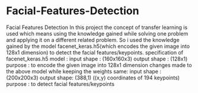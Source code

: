 # Facial-Features-Detection
Facial Features Detection
In this project the concept of transfer learning is used which means using the knowledge gained while solving one problem and applying it on a different related problem.
So i used the knowledge gained by the model facenet_keras.h5(which encodes the given image into 128x1 dimension) to detect the facial features/keypoints.
specification of facenet_keras.h5 model :
                                        input shape : (160x160x3)
                                        output shape : (128x1)
                                        purpose : to encode the given image into 128x1 dimension 
changes made to the above model while keeping the weights same:
                                        input shape : (200x200x3)
                                        output shape: (388,1) ((x,y) coordinates of 194 keypoints)
                                        purpose : to detect facial features/keypoints
 
